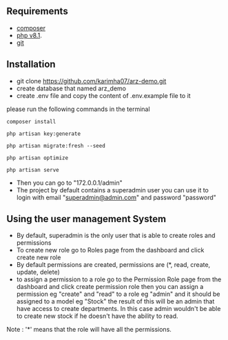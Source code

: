 ## Requirements
- [composer](https://getcomposer.org/download/)
- [php v8.1](https://wampserver.aviatechno.net/files/php/wampserver3_x64_addon_php8.1.11.exe).
- [git](https://gitforwindows.org/)

## Installation

- git clone https://github.com/karimha07/arz-demo.git
- create database that named arz_demo
- create .env file and copy the content of .env.example file to it

please run the following commands in the terminal
````
composer install

php artisan key:generate

php artisan migrate:fresh --seed

php artisan optimize

php artisan serve

````
- Then you can go to "172.0.0.1/admin"
- The project by default contains a superadmin user you can use it to login
with email "superadmin@admin.com" and password "password"

## Using the user management System
- By default, superadmin is the only user that is able to create roles and permissions
- To create new role go to Roles page from the dashboard and click create new role
- By default permissions are created, permissions are (*, read, create, update, delete)
- to assign a permission to a role go to the Permission Role page from the dashboard and click create permission role 
then you can assign a permission eg "create" and "read" to a role eg "admin" and it should be assigned to a model eg 
"Stock" the result of this will be an admin that have access to create departments. In this case admin wouldn't be able 
to create new stock if he doesn't have the ability to read.

Note : '*' means that the role will have all the permissions.
